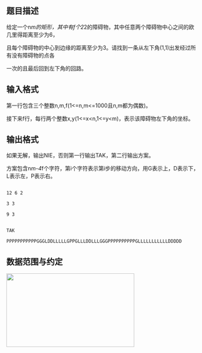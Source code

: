 ## 题目描述

<div>
 给定一个n*m的矩形，其中有f个2*2的障碍物，其中任意两个障碍物中心之间的欧几里得距离至少为6，
</div>
<div>
 且每个障碍物的中心到边缘的距离至少为3。请找到一条从左下角(1,1)出发经过所有没有障碍物的点各
</div>
<div>
 一次的且最后回到左下角的回路。
</div>
<p></p>

## 输入格式

<div>
 第一行包含三个整数n,m,f(1<=n,m<=1000且n,m都为偶数)。
</div>
<div>
 接下来f行，每行两个整数x,y(1<=x<n,1<=y<m)，表示该障碍物左下角的坐标。
</div>
<p></p>

## 输出格式

<div>
 如果无解，输出NIE，否则第一行输出TAK，第二行输出方案。
</div>
<div>
 方案包含n*m-4*f个字符，第i个字符表示第i步的移动方向，用G表示上，D表示下，L表示左，P表示右。
</div>
<p></p>

```input1
12 6 2
3 3
9 3
```
```output1
TAK
PPPPPPPPPPPGGGLDDLLLLLGPPGLLLDDLLLGGGPPPPPPPPPPGLLLLLLLLLLLDDDDD
```
## 数据范围与约定

<p><img src="https://s2.loli.net/2023/08/15/zQ4dJbxDcIh15Uf.png" width="334" height="192" alt=""> </p>

